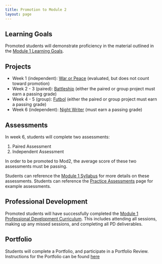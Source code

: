 ```yaml
---
title: Promotion to Module 2
layout: page
---
```


## Learning Goals

Promoted students will demonstrate proficiency in the material outlined in the [Module 1 Learning Goals](./learning_goals).

## Projects

* Week 1 (independent): [War or Peace](./projects/war_or_peace) (evaluated, but does not count toward promotion)
* Week 2 - 3 (paired): [Battleship](./projects/battleship) (either the paired or group project must earn a passing grade)
* Week 4 - 5 (group): [Futbol](./projects/futbol) (either the paired or group project must earn a passing grade)
* Week 6 (independent): [Night Writer](./projects/night_writer) (must earn a passing grade)

## Assessments

In week 6, students will complete two assessments:

1. Paired Assessment
1. Independent Assessment

In order to be promoted to Mod2, the average score of these two assessments must be passing.

Students can reference the [Module 1 Syllabus](./syllabus) for more details on these assessments. Students can reference the [Practice Assessments](./practice_assessments) page for example assessments.

## Professional Development

Promoted students will have successfully completed the [Module 1 Professional Development Curriculum](https://github.com/turingschool/career-development-curriculum/tree/master/module_one). This includes attending all sessions, making up any missed sessions, and completing all PD deliverables.

## Portfolio

Students will complete a Portfolio, and participate in a Portfolio Review. Instructions for the Portfolio can be found [here](./portfolios)
